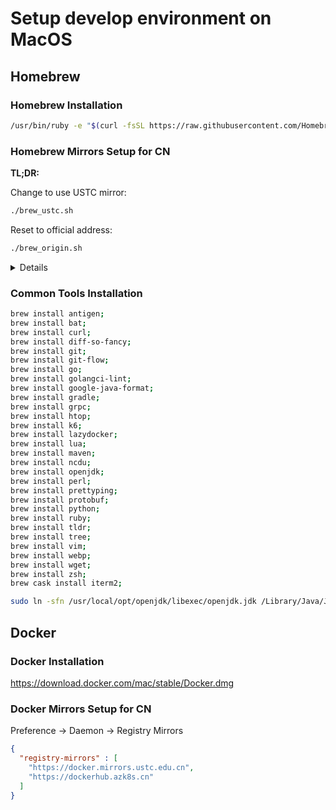 # Setup develop environment on MacOS #

## Homebrew ##

### Homebrew Installation ###

```bash
/usr/bin/ruby -e "$(curl -fsSL https://raw.githubusercontent.com/Homebrew/install/master/install)";
```

### Homebrew Mirrors Setup for CN ###

**TL;DR:**

Change to use USTC mirror:

```bash
./brew_ustc.sh
```

Reset to official address:

```bash
./brew_origin.sh
```

<details>
<summary> Details </summary>
<pre>

#### Homebrew - Brew ####

Change to use USTC mirror:

```bash
cd "$(brew --repo)";
git remote set-url origin https://mirrors.ustc.edu.cn/brew.git;
```

Reset to official address:

```bash
cd "$(brew --repo)";
git remote set-url origin https://github.com/Homebrew/brew.git;
```

#### Homebrew - Core ####

Change to use USTC mirror:

```bash
cd "$(brew --repo)/Library/Taps/homebrew/homebrew-core";
git remote set-url origin https://mirrors.ustc.edu.cn/homebrew-core.git;
```

Reset to official address:

```bash
cd "$(brew --repo)/Library/Taps/homebrew/homebrew-core";
git remote set-url origin https://github.com/Homebrew/homebrew-core;
```

#### Homebrew - Bottle ####

For BASH users:

```bash
echo 'export HOMEBREW_BOTTLE_DOMAIN=https://mirrors.ustc.edu.cn/homebrew-bottles' >> ~/.bash_profile;
source ~/.bash_profile;
```

For ZSH users:

```zsh
echo 'export HOMEBREW_BOTTLE_DOMAIN=https://mirrors.ustc.edu.cn/homebrew-bottles' >> ~/.zshrc;
source ~/.zshrc;
```

#### Homebrew - Cask ####

Change to use USTC mirror:

```bash
cd "$(brew --repo)"/Library/Taps/homebrew/homebrew-cask;
git remote set-url origin https://mirrors.ustc.edu.cn/homebrew-cask.git;
```

Reset to official address:

```bash
cd "$(brew --repo)"/Library/Taps/homebrew/homebrew-cask;
git remote set-url origin https://github.com/Homebrew/homebrew-cask;
```

</pre>
</details>

### Common Tools Installation ###

```bash
brew install antigen;
brew install bat;
brew install curl;
brew install diff-so-fancy;
brew install git;
brew install git-flow;
brew install go;
brew install golangci-lint;
brew install google-java-format;
brew install gradle;
brew install grpc;
brew install htop;
brew install k6;
brew install lazydocker;
brew install lua;
brew install maven;
brew install ncdu;
brew install openjdk;
brew install perl;
brew install prettyping;
brew install protobuf;
brew install python;
brew install ruby;
brew install tldr;
brew install tree;
brew install vim;
brew install webp;
brew install wget;
brew install zsh;
brew cask install iterm2;

sudo ln -sfn /usr/local/opt/openjdk/libexec/openjdk.jdk /Library/Java/JavaVirtualMachines/openjdk.jdk;
```

## Docker ##

### Docker Installation ###

<https://download.docker.com/mac/stable/Docker.dmg>

### Docker Mirrors Setup for CN ###

Preference -> Daemon -> Registry Mirrors

```json
{
  "registry-mirrors" : [
    "https://docker.mirrors.ustc.edu.cn",
    "https://dockerhub.azk8s.cn"
  ]
}
```

